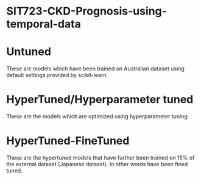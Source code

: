 # SIT723-CKD-Prognosis-using-temporal-data

# Untuned
These are models which have been trained on Australian dataset using default settings provided by scikit-learn.

# HyperTuned/Hyperparameter tuned
These are the models which are optimized using hyperparameter tuning.

# HyperTuned-FineTuned
These are the hypertuned models that have further been trained on 15% of the external dataset (Japanese dataset). In other words have been fined tuned.   
